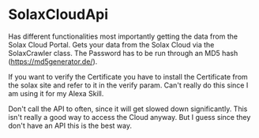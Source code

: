 # SolaxCloudApi
Has different functionalities most importantly getting the data from the Solax Cloud Portal. Gets your data from the Solax Cloud via the SolaxCrawler class. The Password has to be run through an MD5 hash (https://md5generator.de/).

If you want to verify the Certificate you have to install the Certificate from the solax site and refer to it in the verify param. Can't really do this since I am using it for my Alexa Skill.

Don't call the API to often, since it will get slowed down significantly. This isn't really a good way to access the Cloud anyway. But I guess since they don't have an API this is the best way.
